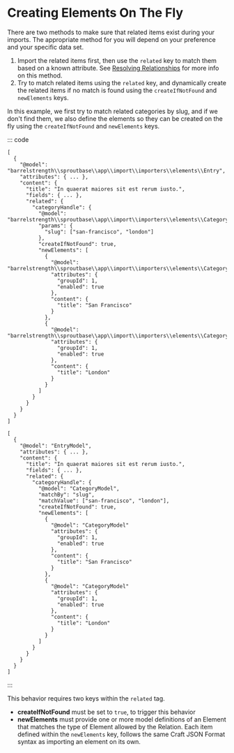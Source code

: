 # Creating Elements On The Fly

There are two methods to make sure that related items exist during your imports. The appropriate method for you will depend on your preference and your specific data set.

1. Import the related items first, then use the `related` key to match them based on a known attribute. See [Resolving Relationships](./resolve-relationships.md) for more info on this method.
2. Try to match related items using the `related` key, and dynamically create the related items if no match is found using the `createIfNotFound` and `newElements` keys.

In this example, we first try to match related categories by slug, and if we don't find them, we also define the elements so they can be created on the fly using the `createIfNotFound` and `newElements` keys.

::: code

``` craft3
[
  {
    "@model": "barrelstrength\\sproutbase\\app\\import\\importers\\elements\\Entry",
    "attributes": { ... },
    "content": {
      "title": "In quaerat maiores sit est rerum iusto.",
      "fields": { ... },
      "related": {
        "categoryHandle": {
          "@model": "barrelstrength\\sproutbase\\app\\import\\importers\\elements\\Category",
          "params": {
            "slug": ["san-francisco", "london"]
          },
          "createIfNotFound": true,
          "newElements": [
            {
              "@model": "barrelstrength\\sproutbase\\app\\import\\importers\\elements\\Category",
              "attributes": {
                "groupId": 1,
                "enabled": true
              },
              "content": {
                "title": "San Francisco"
              }
            },
            {
              "@model": "barrelstrength\\sproutbase\\app\\import\\importers\\elements\\Category",
              "attributes": {
                "groupId": 1,
                "enabled": true
              },
              "content": {
                "title": "London"
              }
            }
          ]
        }
      }
    }
  }
]
```

``` craft2
[
  {
    "@model": "EntryModel",
    "attributes": { ... },
    "content": {
      "title": "In quaerat maiores sit est rerum iusto.",
      "fields": { ... },
      "related": {
        "categoryHandle": {
          "@model": "CategoryModel",
          "matchBy": "slug",
          "matchValue": ["san-francisco", "london"],
          "createIfNotFound": true,
          "newElements": [
            {
              "@model": "CategoryModel"
              "attributes": {
                "groupId": 1,
                "enabled": true
              },
              "content": {
                "title": "San Francisco"
              }
            },
            {
              "@model": "CategoryModel"
              "attributes": {
                "groupId": 1,
                "enabled": true
              },
              "content": {
                "title": "London"
              }
            }
          ]
        }
      }
    }
  }
]
```

:::

This behavior requires two keys within the `related` tag.

- **createIfNotFound** must be set to `true`, to trigger this behavior
- **newElements** must provide one or more model definitions of an Element that matches the type of Element allowed by the Relation. Each item defined within the `newElements` key, follows the same Craft JSON Format syntax as importing an element on its own.


